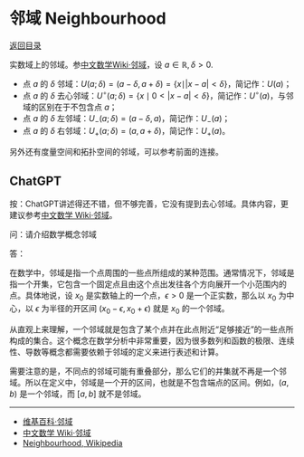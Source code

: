 <script>
MathJax = {
  tex: {
    inlineMath: [['$', '$'], ['\\(', '\\)']]
  }
};
</script>
<script id="MathJax-script" async
  src="https://cdn.jsdelivr.net/npm/mathjax@3/es5/tex-chtml.js">
</script>

# 邻域 Neighbourhood

[返回目录](index.md)

实数域上的邻域。参[中文数学Wiki·邻域](https://math.fandom.com/zh/wiki/%E9%82%BB%E5%9F%9F)，设 $a \in \mathbb {R} , \delta > 0.$

* 点 $a$ 的 $\delta$ 邻域：$U(a;\delta )=(a-\delta , a+\delta )=\left\{x\mid \vert x-a \vert<\delta \right\}$，简记作：$U(a)$；
* 点 $a$ 的 $\delta$ 去心邻域：$U^\circ (a;\delta)=\left\{x\mid 0< \vert x-a \vert<\delta \right\}$，简记作：$U^\circ (a)$，与邻域的区别在于不包含点 $a$；
* 点 $a$ 的 $\delta$ 左邻域：$U_{-}(a;\delta) = (a-\delta ,a)$，简记作：$U_{-}(a)$；
* 点 $a$ 的 $\delta$ 右邻域：$U_{+}(a;\delta) = (a,a+\delta )$，简记作：$U_{+}(a)$。

另外还有度量空间和拓扑空间的邻域，可以参考前面的连接。

## ChatGPT

按：ChatGPT讲述得还不错，但不够完善，它没有提到去心邻域。具体内容，更建议参考[中文数学 Wiki·邻域](https://math.fandom.com/zh/wiki/%E9%82%BB%E5%9F%9F?variant=zh)。

问：请介绍数学概念邻域

答：

在数学中，邻域是指一个点周围的一些点所组成的某种范围。通常情况下，邻域是指一个开集，它包含一个固定点且由这个点出发往各个方向展开一个小范围内的点。具体地说，设 $x_0$ 是实数轴上的一个点，$\epsilon>0$ 是一个正实数，那么以 $x_0$ 为中心，以 $\epsilon$ 为半径的开区间 $(x_0-\epsilon,x_0+\epsilon)$ 就是 $x_0$ 的一个邻域。

从直观上来理解，一个邻域就是包含了某个点并在此点附近“足够接近”的一些点所构成的集合。这个概念在数学分析中非常重要，因为很多数列和函数的极限、连续性、导数等概念都需要依赖于邻域的定义来进行表述和计算。

需要注意的是，不同点的邻域可能有重叠部分，那么它们的并集就不再是一个邻域。所以在定义中，邻域是一个开的区间，也就是不包含端点的区间。例如，$(a,b)$ 是一个邻域，而 $[a,b]$ 就不是邻域。

---

* [维基百科·邻域](https://zh.wikipedia.org/wiki/%E9%82%BB%E5%9F%9F)
* [中文数学 Wiki·邻域](https://math.fandom.com/zh/wiki/%E9%82%BB%E5%9F%9F?variant=zh)
* [Neighbourhood, Wikipedia](https://en.wikipedia.org/wiki/Neighbourhood_(mathematics))
